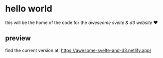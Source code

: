 # hello world

this will be the home of the code for the *aweseome svelte & d3 website* :heart:

## preview

find the current version at:
https://awesome-svelte-and-d3.netlify.app/
